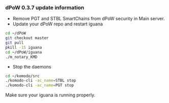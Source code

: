### dPoW 0.3.7 update information

- Remove PGT and STBL SmartChains from dPoW security in Main server.
- Update your dPoW repo and restart iguana

```bash
cd ~/dPoW
git checkout master
git pull
pkill -15 iguana
cd ~/dPoW/iguana
./m_notary_KMD
```

- Stop the daemons

```bash
cd ~/komodo/src
./komodo-cli -ac_name=STBL stop
./komodo-cli -ac_name=PGT stop
```

Make sure your iguana is running properly.
